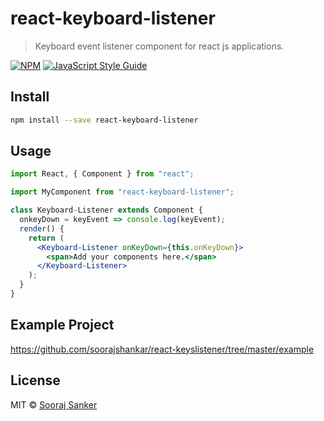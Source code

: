 # react-keyboard-listener

> Keyboard event listener component for react js applications.

[![NPM](https://img.shields.io/npm/v/react-keyboard-listener.svg)](https://www.npmjs.com/package/react-keyboard-listener) [![JavaScript Style Guide](https://img.shields.io/badge/code_style-standard-brightgreen.svg)](https://standardjs.com)

## Install

```bash
npm install --save react-keyboard-listener
```

## Usage

```jsx
import React, { Component } from "react";

import MyComponent from "react-keyboard-listener";

class Keyboard-Listener extends Component {
  onkeyDown = keyEvent => console.log(keyEvent);
  render() {
    return (
      <Keyboard-Listener onKeyDown={this.onKeyDown}>
        <span>Add your components here.</span>
      </Keyboard-Listener>
    );
  }
}
```
## Example Project 
https://github.com/soorajshankar/react-keyslistener/tree/master/example

## License

MIT © [Sooraj Sanker](https://github.com/soorajshankar)
